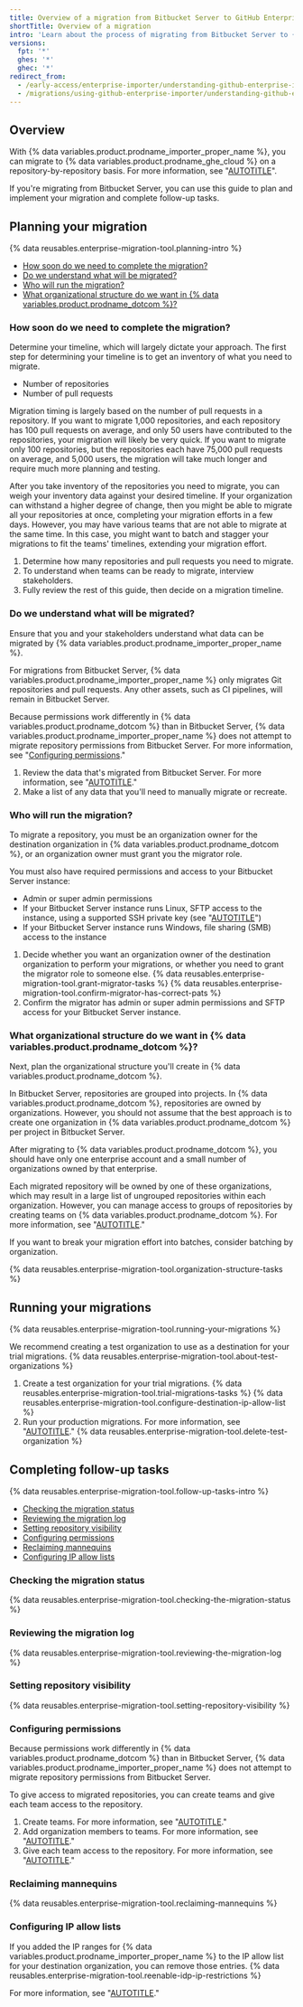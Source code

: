 ```yaml
---
title: Overview of a migration from Bitbucket Server to GitHub Enterprise Cloud
shortTitle: Overview of a migration
intro: 'Learn about the process of migrating from Bitbucket Server to {% data variables.product.prodname_dotcom %} with {% data variables.product.prodname_importer_proper_name %}, from planning to implementation to completing follow-up tasks.'
versions:
  fpt: '*'
  ghes: '*'
  ghec: '*'
redirect_from:
  - /early-access/enterprise-importer/understanding-github-enterprise-importer/migrating-from-bitbucket-server-with-github-enterprise-importer
  - /migrations/using-github-enterprise-importer/understanding-github-enterprise-importer/migrating-from-bitbucket-server-with-github-enterprise-importer
---
```


## Overview

With {% data variables.product.prodname_importer_proper_name %}, you can migrate to {% data variables.product.prodname_ghe_cloud %} on a repository-by-repository basis. For more information, see "[AUTOTITLE](/migrations/using-github-enterprise-importer/understanding-github-enterprise-importer/about-github-enterprise-importer)".

If you're migrating from Bitbucket Server, you can use this guide to plan and implement your migration and complete follow-up tasks.

## Planning your migration

{% data reusables.enterprise-migration-tool.planning-intro %}

- [How soon do we need to complete the migration?](#how-soon-do-we-need-to-complete-the-migration)
- [Do we understand what will be migrated?](#do-we-understand-what-will-be-migrated)
- [Who will run the migration?](#who-will-run-the-migration)
- [What organizational structure do we want in {% data variables.product.prodname_dotcom %}?](#what-organizational-structure-do-we-want-in-github)

### How soon do we need to complete the migration?

Determine your timeline, which will largely dictate your approach. The first step for determining your timeline is to get an inventory of what you need to migrate.

- Number of repositories
- Number of pull requests

Migration timing is largely based on the number of pull requests in a repository. If you want to migrate 1,000 repositories, and each repository has 100 pull requests on average, and only 50 users have contributed to the repositories, your migration will likely be very quick. If you want to migrate only 100 repositories, but the repositories each have 75,000 pull requests on average, and 5,000 users, the migration will take much longer and require much more planning and testing.

After you take inventory of the repositories you need to migrate, you can weigh your inventory data against your desired timeline. If your organization can withstand a higher degree of change, then you might be able to migrate all your repositories at once, completing your migration efforts in a few days. However, you may have various teams that are not able to migrate at the same time. In this case, you might want to batch and stagger your migrations to fit the teams' timelines, extending your migration effort.

1. Determine how many repositories and pull requests you need to migrate.
1. To understand when teams can be ready to migrate, interview stakeholders.
1. Fully review the rest of this guide, then decide on a migration timeline.

### Do we understand what will be migrated?

Ensure that you and your stakeholders understand what data can be migrated by {% data variables.product.prodname_importer_proper_name %}.

For migrations from Bitbucket Server, {% data variables.product.prodname_importer_proper_name %} only migrates Git repositories and pull requests. Any other assets, such as CI pipelines, will remain in Bitbucket Server.

Because permissions work differently in {% data variables.product.prodname_dotcom %} than in Bitbucket Server, {% data variables.product.prodname_importer_proper_name %} does not attempt to migrate repository permissions from Bitbucket Server. For more information, see "[Configuring permissions](#configuring-permissions)."

1. Review the data that's migrated from Bitbucket Server. For more information, see "[AUTOTITLE](/migrations/using-github-enterprise-importer/migrating-from-bitbucket-server-to-github-enterprise-cloud/about-migrations-from-bitbucket-server-to-github-enterprise-cloud)."
1. Make a list of any data that you'll need to manually migrate or recreate.

### Who will run the migration?

To migrate a repository, you must be an organization owner for the destination organization in {% data variables.product.prodname_dotcom %}, or an organization owner must grant you the migrator role.

You must also have required permissions and access to your Bitbucket Server instance:

- Admin or super admin permissions
- If your Bitbucket Server instance runs Linux, SFTP access to the instance, using a supported SSH private key (see "[AUTOTITLE](/migrations/using-github-enterprise-importer/preparing-to-migrate-with-github-enterprise-importer/managing-access-for-github-enterprise-importer#required-permissions-for-bitbucket-server)")
- If your Bitbucket Server instance runs Windows, file sharing (SMB) access to the instance

1. Decide whether you want an organization owner of the destination organization to perform your migrations, or whether you need to grant the migrator role to someone else.
{% data reusables.enterprise-migration-tool.grant-migrator-tasks %}
{% data reusables.enterprise-migration-tool.confirm-migrator-has-correct-pats %}
1. Confirm the migrator has admin or super admin permissions and SFTP access for your Bitbucket Server instance.

### What organizational structure do we want in {% data variables.product.prodname_dotcom %}?

Next, plan the organizational structure you'll create in {% data variables.product.prodname_dotcom %}.

In Bitbucket Server, repositories are grouped into projects. In {% data variables.product.prodname_dotcom %}, repositories are owned by organizations. However, you should not assume that the best approach is to create one organization in {% data variables.product.prodname_dotcom %} per project in Bitbucket Server.

After migrating to {% data variables.product.prodname_dotcom %}, you should have only one enterprise account and a small number of organizations owned by that enterprise.

Each migrated repository will be owned by one of these organizations, which may result in a large list of ungrouped repositories within each organization. However, you can manage access to groups of repositories by creating teams on {% data variables.product.prodname_dotcom %}. For more information, see "[AUTOTITLE](/organizations/organizing-members-into-teams/about-teams)."

If you want to break your migration effort into batches, consider batching by organization.

{% data reusables.enterprise-migration-tool.organization-structure-tasks %}

## Running your migrations

{% data reusables.enterprise-migration-tool.running-your-migrations %}

We recommend creating a test organization to use as a destination for your trial migrations. {% data reusables.enterprise-migration-tool.about-test-organizations %}

1. Create a test organization for your trial migrations.
{% data reusables.enterprise-migration-tool.trial-migrations-tasks %}
{% data reusables.enterprise-migration-tool.configure-destination-ip-allow-list %}
1. Run your production migrations. For more information, see "[AUTOTITLE](/migrations/using-github-enterprise-importer/migrating-from-bitbucket-server-to-github-enterprise-cloud/migrating-repositories-from-bitbucket-server-to-github-enterprise-cloud)."
{% data reusables.enterprise-migration-tool.delete-test-organization %}

## Completing follow-up tasks

{% data reusables.enterprise-migration-tool.follow-up-tasks-intro %}

- [Checking the migration status](#checking-the-migration-status)
- [Reviewing the migration log](#reviewing-the-migration-log)
- [Setting repository visibility](#setting-repository-visibility)
- [Configuring permissions](#configuring-permissions)
- [Reclaiming mannequins](#reclaiming-mannequins)
- [Configuring IP allow lists](#configuring-ip-allow-lists)

### Checking the migration status

{% data reusables.enterprise-migration-tool.checking-the-migration-status %}

### Reviewing the migration log

{% data reusables.enterprise-migration-tool.reviewing-the-migration-log %}

### Setting repository visibility

{% data reusables.enterprise-migration-tool.setting-repository-visibility %}

### Configuring permissions

Because permissions work differently in {% data variables.product.prodname_dotcom %} than in Bitbucket Server, {% data variables.product.prodname_importer_proper_name %} does not attempt to migrate repository permissions from Bitbucket Server.

To give access to migrated repositories, you can create teams and give each team access to the repository.

1. Create teams. For more information, see "[AUTOTITLE](/organizations/organizing-members-into-teams/creating-a-team)."
1. Add organization members to teams. For more information, see "[AUTOTITLE](/organizations/organizing-members-into-teams/adding-organization-members-to-a-team)."
1. Give each team access to the repository. For more information, see "[AUTOTITLE](/organizations/managing-user-access-to-your-organizations-repositories/managing-repository-roles/managing-team-access-to-an-organization-repository)."

### Reclaiming mannequins

{% data reusables.enterprise-migration-tool.reclaiming-mannequins %}

### Configuring IP allow lists

If you added the IP ranges for {% data variables.product.prodname_importer_proper_name %} to the IP allow list for your destination organization, you can remove those entries. {% data reusables.enterprise-migration-tool.reenable-idp-ip-restrictions %}

For more information, see "[AUTOTITLE](/migrations/using-github-enterprise-importer/preparing-to-migrate-with-github-enterprise-importer/managing-access-for-github-enterprise-importer#configuring-ip-allow-lists-for-migrations)."
